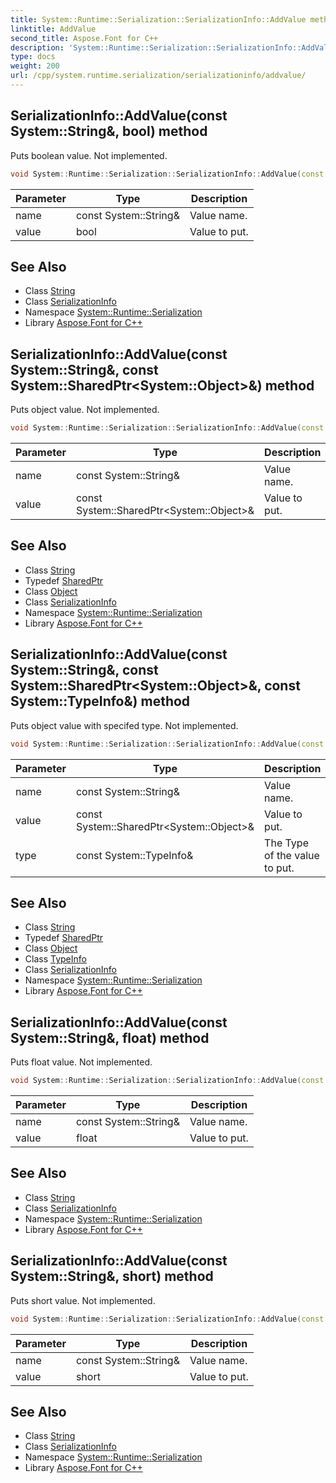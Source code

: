 ```yaml
---
title: System::Runtime::Serialization::SerializationInfo::AddValue method
linktitle: AddValue
second_title: Aspose.Font for C++
description: 'System::Runtime::Serialization::SerializationInfo::AddValue method. Puts boolean value. Not implemented in C++.'
type: docs
weight: 200
url: /cpp/system.runtime.serialization/serializationinfo/addvalue/
---
```

## SerializationInfo::AddValue(const System::String\&, bool) method


Puts boolean value. Not implemented.

```cpp
void System::Runtime::Serialization::SerializationInfo::AddValue(const System::String &name, bool value)
```


| Parameter | Type | Description |
| --- | --- | --- |
| name | const System::String\& | Value name. |
| value | bool | Value to put. |

## See Also

* Class [String](../../../system/string/)
* Class [SerializationInfo](../)
* Namespace [System::Runtime::Serialization](../../)
* Library [Aspose.Font for C++](../../../)
## SerializationInfo::AddValue(const System::String\&, const System::SharedPtr\<System::Object\>\&) method


Puts object value. Not implemented.

```cpp
void System::Runtime::Serialization::SerializationInfo::AddValue(const System::String &name, const System::SharedPtr<System::Object> &value)
```


| Parameter | Type | Description |
| --- | --- | --- |
| name | const System::String\& | Value name. |
| value | const System::SharedPtr\<System::Object\>\& | Value to put. |

## See Also

* Class [String](../../../system/string/)
* Typedef [SharedPtr](../../../system/sharedptr/)
* Class [Object](../../../system/object/)
* Class [SerializationInfo](../)
* Namespace [System::Runtime::Serialization](../../)
* Library [Aspose.Font for C++](../../../)
## SerializationInfo::AddValue(const System::String\&, const System::SharedPtr\<System::Object\>\&, const System::TypeInfo\&) method


Puts object value with specifed type. Not implemented.

```cpp
void System::Runtime::Serialization::SerializationInfo::AddValue(const System::String &name, const System::SharedPtr<System::Object> &value, const System::TypeInfo &type)
```


| Parameter | Type | Description |
| --- | --- | --- |
| name | const System::String\& | Value name. |
| value | const System::SharedPtr\<System::Object\>\& | Value to put. |
| type | const System::TypeInfo\& | The Type of the value to put. |

## See Also

* Class [String](../../../system/string/)
* Typedef [SharedPtr](../../../system/sharedptr/)
* Class [Object](../../../system/object/)
* Class [TypeInfo](../../../system/typeinfo/)
* Class [SerializationInfo](../)
* Namespace [System::Runtime::Serialization](../../)
* Library [Aspose.Font for C++](../../../)
## SerializationInfo::AddValue(const System::String\&, float) method


Puts float value. Not implemented.

```cpp
void System::Runtime::Serialization::SerializationInfo::AddValue(const System::String &name, float value)
```


| Parameter | Type | Description |
| --- | --- | --- |
| name | const System::String\& | Value name. |
| value | float | Value to put. |

## See Also

* Class [String](../../../system/string/)
* Class [SerializationInfo](../)
* Namespace [System::Runtime::Serialization](../../)
* Library [Aspose.Font for C++](../../../)
## SerializationInfo::AddValue(const System::String\&, short) method


Puts short value. Not implemented.

```cpp
void System::Runtime::Serialization::SerializationInfo::AddValue(const System::String &name, short value)
```


| Parameter | Type | Description |
| --- | --- | --- |
| name | const System::String\& | Value name. |
| value | short | Value to put. |

## See Also

* Class [String](../../../system/string/)
* Class [SerializationInfo](../)
* Namespace [System::Runtime::Serialization](../../)
* Library [Aspose.Font for C++](../../../)
